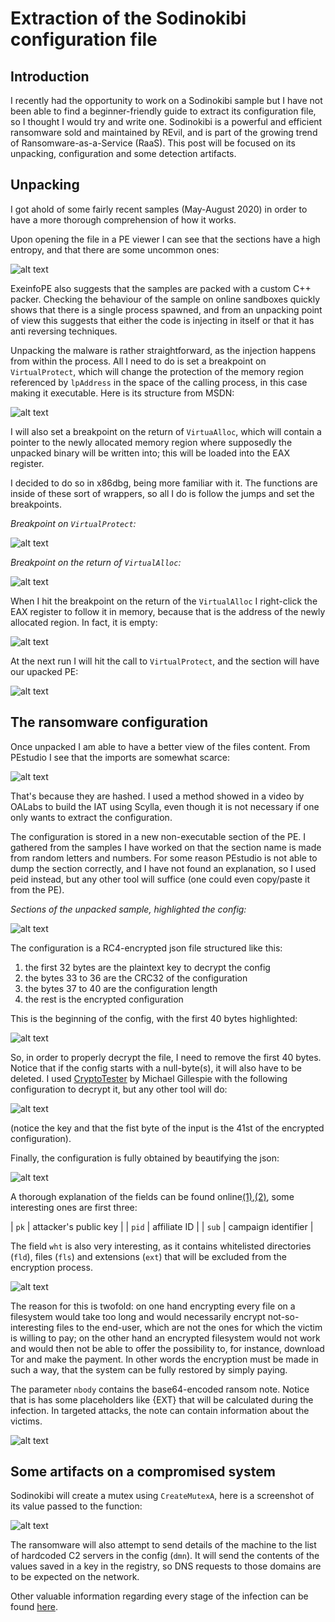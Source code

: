 # Extraction of the Sodinokibi configuration file

## Introduction

I recently had the opportunity to work on a Sodinokibi sample but I have not been able to find a beginner-friendly guide to extract its configuration file, so I thought I would try and write one. Sodinokibi is a powerful and efficient ransomware sold and maintained by REvil, and is part of the growing trend of Ransomware-as-a-Service (RaaS). This post will be focused on its unpacking, configuration and some detection artifacts.

## Unpacking

I got ahold of some fairly recent samples (May-August 2020) in order to have a more thorough comprehension of how it works.

Upon opening the file in a PE viewer I can see that the sections have a high entropy, and that there are some uncommon ones:

![alt text](https://raw.githubusercontent.com/splashdot/splashdot.github.io/master/sodinokibi/images/exeinfo_1.PNG)

ExeinfoPE also suggests that the samples are packed with a custom C++ packer. Checking the behaviour of the sample on online sandboxes quickly shows that there is a single process spawned, and from an unpacking point of view this suggests that either the code is injecting in itself or that it has anti reversing techniques.

Unpacking the malware is rather straightforward, as the injection happens from within the process. All I need to do is set a breakpoint on `VirtualProtect`, which will change the protection of the memory region referenced by `lpAddress` in the space of the calling process, in this case making it executable. Here is its structure from MSDN:

![alt text](https://raw.githubusercontent.com/splashdot/splashdot.github.io/master/sodinokibi/images/virtual_protect_1.PNG)

I will also set a breakpoint on the return of `VirtuaAlloc`, which will contain a pointer to the newly allocated memory region where supposedly the unpacked binary will be written into; this will be loaded into the EAX register.

I decided to do so in x86dbg, being more familiar with it. The functions are inside of these sort of wrappers, so all I do is follow the jumps and set the breakpoints.

*Breakpoint on `VirtualProtect`:*

![alt text](https://raw.githubusercontent.com/splashdot/splashdot.github.io/master/sodinokibi/images/virtual_protect_3.PNG)

*Breakpoint on the return of `VirtualAlloc`:*

![alt text](https://raw.githubusercontent.com/splashdot/splashdot.github.io/master/sodinokibi/images/virtual_alloc_2.PNG)

When I hit the breakpoint on the return of the `VirtualAlloc` I right-click the EAX register to follow it in memory, because that is the address of the newly allocated region. In fact, it is empty:

![alt text](https://raw.githubusercontent.com/splashdot/splashdot.github.io/master/sodinokibi/images/virtual_alloc_3.PNG)

At the next run I will hit the call to `VirtualProtect`, and the section will have our upacked PE:

![alt text](https://raw.githubusercontent.com/splashdot/splashdot.github.io/master/sodinokibi/images/unpacked_1.PNG)

## The ransomware configuration

Once unpacked I am able to have a better view of the files content. From PEstudio I see that the imports are somewhat scarce:

![alt text](https://raw.githubusercontent.com/splashdot/splashdot.github.io/master/sodinokibi/images/imports_1.PNG)

That's because they are hashed. I used a method showed in a video by OALabs to build the IAT using Scylla, even though it is not necessary if one only wants to extract the configuration.

The configuration is stored in a new non-executable section of the PE. I gathered from the samples I have worked on that the section name is made from random letters and numbers. For some reason PEstudio is not able to dump the section correctly, and I have not found an explanation, so I used peid instead, but any other tool will suffice (one could even copy/paste it from the PE).

*Sections of the unpacked sample, highlighted the config:*

![alt text](https://raw.githubusercontent.com/splashdot/splashdot.github.io/master/sodinokibi/images/sections_1.PNG)

The configuration is a RC4-encrypted json file structured like this:

1. the first 32 bytes are the plaintext key to decrypt the config
2. the bytes 33 to 36 are the CRC32 of the configuration
3. the bytes 37 to 40 are the configuration length
4. the rest is the encrypted configuration

This is the beginning of the config, with the first 40 bytes highlighted:

![alt text](https://raw.githubusercontent.com/splashdot/splashdot.github.io/master/sodinokibi/images/config_1.PNG)

So, in order to properly decrypt the file, I need to remove the first 40 bytes. Notice that if the config starts with a null-byte(s), it will also have to be deleted. I used [CryptoTester](https://twitter.com/demonslay335/status/1127299047423913984) by Michael Gillespie with the following configuration to decrypt it, but any other tool will do:

![alt text](https://raw.githubusercontent.com/splashdot/splashdot.github.io/master/sodinokibi/images/config_2.PNG)

(notice the key and that the fist byte of the input is the 41st of the encrypted configuration).

Finally, the configuration is fully obtained by beautifying the json:

![alt text](https://raw.githubusercontent.com/splashdot/splashdot.github.io/master/sodinokibi/images/config_3.PNG)

A thorough explanation of the fields can be found online[(1)](https://blog.intel471.com/2020/03/31/revil-ransomware-as-a-service-an-analysis-of-a-ransomware-affiliate-operation/),[(2)](https://www.secureworks.com/research/revil-sodinokibi-ransomware), some interesting ones are first three:

| `pk`  | attacker's public key |
| `pid` | affiliate ID          |
| `sub` | campaign identifier   |

The field `wht` is also very interesting, as it contains whitelisted directories (`fld`), files (`fls`) and extensions (`ext`) that will be excluded from the encryption process.

![alt text](https://raw.githubusercontent.com/splashdot/splashdot.github.io/master/sodinokibi/images/whitelist_1.PNG)

The reason for this is twofold: on one hand encrypting every file on a filesystem would take too long and would necessarily encrypt not-so-interesting files to the end-user, which are not the ones for which the victim is willing to pay; on the other hand an encrypted filesystem would not work and would then not be able to offer the possibility to, for instance, download Tor and make the payment. In other words the encryption must be made in such a way, that the system can be fully restored by simply paying.

The parameter `nbody` contains the base64-encoded ransom note. Notice that is has some placeholders like {EXT} that will be calculated during the infection. In targeted attacks, the note can contain information about the victims.

![alt text](https://raw.githubusercontent.com/splashdot/splashdot.github.io/master/sodinokibi/images/note_1.PNG)

## Some artifacts on a compromised system

Sodinokibi will create a mutex using `CreateMutexA`, here is a screenshot of its value passed to the function:

![alt text](https://raw.githubusercontent.com/splashdot/splashdot.github.io/master/sodinokibi/images/mutex_1.PNG)

The ransomware will also attempt to send details of the machine to the list of hardcoded C2 servers in the config (`dmn`). It will send the contents of the values saved in a key in the registry, so DNS requests to those domains are to be expected on the network.

Other valuable information regarding every stage of the infection can be found [here](https://www.tgsoft.it/immagini/news/20190705Sodinokibi/Sodinokibi_eng.pdf).